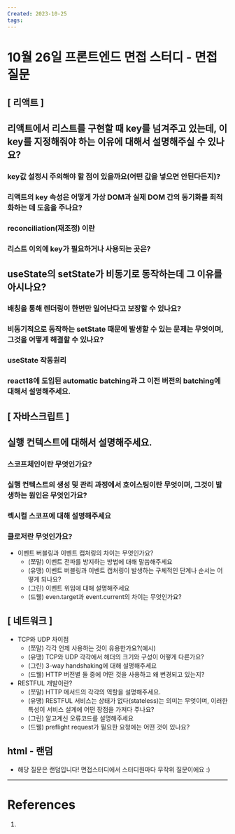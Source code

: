 ```yaml
---
Created: 2023-10-25
tags:
---
```

# 10월 26일 프론트엔드 면접 스터디 - 면접 질문
## [ 리액트 ]

## 리액트에서 리스트를 구현할 때 key를 넘겨주고 있는데, 이 key를 지정해줘야 하는 이유에 대해서 설명해주실 수 있나요?
### key값 설정시 주의해야 할 점이 있을까요(어떤 값을 넣으면 안된다든지)?
### 리액트의 key 속성은 어떻게 가상 DOM과 실제 DOM 간의 동기화를 최적화하는 데 도움을 주나요?
### reconciliation(재조정) 이란
### 리스트 이외에 key가 필요하거나 사용되는 곳은?
## useState의 setState가 비동기로 동작하는데 그 이유를 아시나요?
### 배칭을 통해 렌더링이 한번만 일어난다고 보장할 수 있나요?
### 비동기적으로 동작하는 setState 때문에 발생할 수 있는 문제는 무엇이며, 그것을 어떻게 해결할 수 있나요?
### useState 작동원리
### react18에 도입된 automatic batching과 그 이전 버전의 batching에 대해서 설명해주세요.

## [ 자바스크립트 ]

## 실행 컨텍스트에 대해서 설명해주세요.
### 스코프체인이란 무엇인가요?
### 실행 컨텍스트의 생성 및 관리 과정에서 호이스팅이란 무엇이며, 그것이 발생하는 원인은 무엇인가요?
### 렉시컬 스코프에 대해 설명해주세요
### 클로저란 무엇인가요?
- 이벤트 버블링과 이벤트 캡처링의 차이는 무엇인가요?
    - (쪼말) 이벤트 전파를 방지하는 방법에 대해 말씀해주세요
    - (유땡) 이벤트 버블링과 이벤트 캡처링이 발생하는 구체적인 단계나 순서는 어떻게 되나요?
    - (그린) 이벤트 위임에 대해 설명해주세요
    - (드웰) even.target과 event.current의 차이는 무엇인가요?

## [ 네트워크 ] 

- TCP와 UDP 차이점
    - (쪼말) 각각 언제 사용하는 것이 유용한가요?(예시)
    - (유땡) TCP와 UDP 각각에서 헤더의 크기와 구성이 어떻게 다른가요?
    - (그린) 3-way handshaking에 대해 설명해주세요
    - (드웰) HTTP 버전별 둘 중에 어떤 것을 사용하고 왜 변경되고 있는지?
- RESTFUL 개발이란?
    - (쪼말) HTTP 메서드의 각각의 역할을 설명해주세요.
    - (유땡) RESTFUL 서비스는 상태가 없다(stateless)는 의미는 무엇이며, 이러한 특성이 서비스 설계에 어떤 장점을 가져다 주나요?
    - (그린) 알고계신 오류코드를 설명해주세요
    - (드웰) preflight request가 필요한 요청에는 어떤 것이 있나요?

## html - 랜덤

- 해당 질문은 랜덤입니다! 면접스터디에서 스터디원마다 무작위 질문이에요 :)

---
# References
1. 